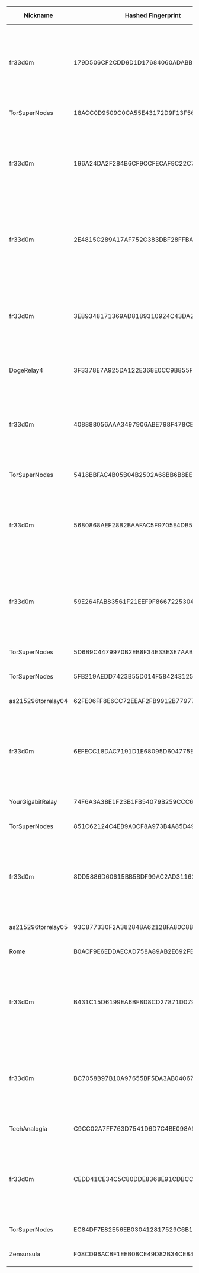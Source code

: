 | Nickname |  Hashed Fingerprint	| Or Addresses | Contact | Running | Flags | Last Seen | First Seen | Last Restarted | Advertised Bandwidth | Platform | Version | Version Status | Recommended Version | Verified hostnames | Exit policy |
|---|---|---|---|---|---|---|---|---|---|---|---|---|---|---|---|
|fr33d0m | 179D506CF2CDD9D1D17684060ADABB2F89FBF3FA | ["185.246.190.50:8080"] | email: InspectorGadgetIT[]proton.me | true | Exit, Running, V2Dir, Valid | 2025-08-03 12:00:00 | 2025-08-03 11:00:00 | 2025-08-03 10:30:55 | 0 | Tor 0.4.8.17 on Linux | 0.4.8.17 | recommended | true | N/A | ["reject 0.0.0.0/8:*","reject 169.254.0.0/16:*","reject 127.0.0.0/8:*","reject 192.168.0.0/16:*","reject 10.0.0.0/8:*","reject 172.16.0.0/12:*","reject 185.246.190.50:*","accept *:80","accept *:443","accept *:8080","reject *:*"]|
|TorSuperNodes | 18ACC0D9509C0CA55E43172D9F13F5666AF41849 | ["172.233.51.46:443","[2600:3c0e::2000:64ff:fe43:1487]:9050"] | torsupernodes@protonmail.com | true | Running, V2Dir, Valid | 2025-08-03 12:00:00 | 2025-08-03 05:00:00 | 2025-08-03 04:38:46 | 0 | Tor 0.4.8.17 on Linux | 0.4.8.17 | recommended | true | ["172-233-51-46.ip.linodeusercontent.com"] | ["reject *:*"]|
|fr33d0m | 196A24DA2F284B6CF9CCFECAF9C22C7F601E8C93 | ["37.228.129.153:9001"] | email: InspectorGadgetIT[]proton.me | true | Exit, Running, V2Dir, Valid | 2025-08-03 12:00:00 | 2025-08-03 11:00:00 | 2025-08-03 10:31:01 | 0 | Tor 0.4.8.17 on Linux | 0.4.8.17 | recommended | true | N/A | ["reject 0.0.0.0/8:*","reject 169.254.0.0/16:*","reject 127.0.0.0/8:*","reject 192.168.0.0/16:*","reject 10.0.0.0/8:*","reject 172.16.0.0/12:*","reject 37.228.129.153:*","accept *:80","accept *:443","accept *:8080","reject *:*"]|
|fr33d0m | 2E4815C289A17AF752C383DBF28FFBAB613BFEE6 | ["185.246.190.50:443"] | email: InspectorGadgetIT[]proton.me | true | Exit, Running, V2Dir, Valid | 2025-08-03 12:00:00 | 2025-08-03 11:00:00 | 2025-08-03 10:33:08 | 0 | Tor 0.4.8.17 on Linux | 0.4.8.17 | recommended | true | N/A | ["reject 0.0.0.0/8:*","reject 169.254.0.0/16:*","reject 127.0.0.0/8:*","reject 192.168.0.0/16:*","reject 10.0.0.0/8:*","reject 172.16.0.0/12:*","reject 185.246.190.50:*","accept *:80","accept *:443","accept *:8080","reject *:*"]|
|fr33d0m | 3E89348171369AD8189310924C43DA27C77D3674 | ["185.165.171.3:9001"] | email: InspectorGadgetIT[]proton.me | true | Exit, Running, V2Dir, Valid | 2025-08-03 12:00:00 | 2025-08-03 11:00:00 | 2025-08-03 10:31:18 | 0 | Tor 0.4.8.17 on Linux | 0.4.8.17 | recommended | true | N/A | ["reject 0.0.0.0/8:*","reject 169.254.0.0/16:*","reject 127.0.0.0/8:*","reject 192.168.0.0/16:*","reject 10.0.0.0/8:*","reject 172.16.0.0/12:*","reject 185.165.171.3:*","accept *:80","accept *:443","accept *:8080","reject *:*"]|
|DogeRelay4 | 3F3378E7A925DA122E368E0CC9B855F007EF6777 | ["67.81.164.219:9004","[2600:4809:8814:4a02::258]:9004"] | JN <torproject [at] itsporkroll {dot} com> url:itsporkroll.com proof:dns-rsa ciissversion:2 | true | Running, V2Dir, Valid | 2025-08-03 12:00:00 | 2025-08-03 02:00:00 | 2025-08-03 04:59:34 | 0 | Tor 0.4.8.16 on OpenBSD | 0.4.8.16 | recommended | true | ["ool-4351a4db.dyn.optonline.net"] | ["reject *:*"]|
|fr33d0m | 408888056AAA3497906ABE798F478CED87335F72 | ["185.246.190.50:9001"] | email: InspectorGadgetIT[]proton.me | true | Exit, Running, V2Dir, Valid | 2025-08-03 12:00:00 | 2025-08-03 11:00:00 | 2025-08-03 10:31:00 | 0 | Tor 0.4.8.17 on Linux | 0.4.8.17 | recommended | true | N/A | ["reject 0.0.0.0/8:*","reject 169.254.0.0/16:*","reject 127.0.0.0/8:*","reject 192.168.0.0/16:*","reject 10.0.0.0/8:*","reject 172.16.0.0/12:*","reject 185.246.190.50:*","accept *:80","accept *:443","accept *:8080","reject *:*"]|
|TorSuperNodes | 5418BBFAC4B05B04B2502A68BB6B8EE1565895F5 | ["172.238.96.28:443","[2600:3c17::2000:41ff:fe85:a9c1]:9050"] | torsupernodes@protonmail.com | true | Running, V2Dir, Valid | 2025-08-03 12:00:00 | 2025-08-03 05:00:00 | 2025-08-03 04:06:01 | 0 | Tor 0.4.8.17 on Linux | 0.4.8.17 | recommended | true | ["172-238-96-28.ip.linodeusercontent.com"] | ["reject *:*"]|
|fr33d0m | 5680868AEF28B2BAAFAC5F9705E4DB54F45239A1 | ["185.246.190.50:80"] | email: InspectorGadgetIT[]proton.me | true | Exit, Running, V2Dir, Valid | 2025-08-03 12:00:00 | 2025-08-03 11:00:00 | 2025-08-03 10:30:52 | 0 | Tor 0.4.8.17 on Linux | 0.4.8.17 | recommended | true | N/A | ["reject 0.0.0.0/8:*","reject 169.254.0.0/16:*","reject 127.0.0.0/8:*","reject 192.168.0.0/16:*","reject 10.0.0.0/8:*","reject 172.16.0.0/12:*","reject 185.246.190.50:*","accept *:80","accept *:443","accept *:8080","reject *:*"]|
|fr33d0m | 59E264FAB83561F21EEF9F86672253047A8CAF1D | ["185.165.171.3:443"] | email: InspectorGadgetIT[]proton.me | true | Exit, Running, V2Dir, Valid | 2025-08-03 12:00:00 | 2025-08-03 11:00:00 | 2025-08-03 10:31:11 | 0 | Tor 0.4.8.17 on Linux | 0.4.8.17 | recommended | true | N/A | ["reject 0.0.0.0/8:*","reject 169.254.0.0/16:*","reject 127.0.0.0/8:*","reject 192.168.0.0/16:*","reject 10.0.0.0/8:*","reject 172.16.0.0/12:*","reject 185.165.171.3:*","accept *:80","accept *:443","accept *:8080","reject *:*"]|
|TorSuperNodes | 5D6B9C4479970B2EB8F34E33E3E7AABE21252A8D | ["172.235.235.199:443","[2600:3c0b::2000:6cff:fed2:4bc1]:9050"] | torsupernodes@protonmail.com | true | Running, V2Dir, Valid | 2025-08-03 12:00:00 | 2025-08-03 01:00:00 | 2025-08-03 00:06:37 | 0 | Tor 0.4.8.17 on Linux | 0.4.8.17 | recommended | true | ["172-235-235-199.ip.linodeusercontent.com"] | ["reject *:*"]|
|TorSuperNodes | 5FB219AEDD7423B55D014F5842431258861DE61C | ["172.234.118.200:443","[2600:3c09::2000:1fff:fe95:6f0e]:9050"] | torsupernodes@protonmail.com | true | Running, V2Dir, Valid | 2025-08-03 12:00:00 | 2025-08-03 07:00:00 | 2025-08-03 05:28:27 | 0 | Tor 0.4.8.17 on Linux | 0.4.8.17 | recommended | true | ["172-234-118-200.ip.linodeusercontent.com"] | ["reject *:*"]|
|as215296torrelay04 | 62FE06FF8E6CC72EEAF2FB9912B779770C432D11 | ["103.147.153.97:9001"] | N/A | false | Running, V2Dir, Valid | 2025-08-03 10:00:00 | 2025-08-03 10:00:00 | 2025-08-03 09:26:07 | 0 | Tor 0.4.8.10 on Linux | 0.4.8.10 | recommended | true | N/A | ["reject *:*"]|
|fr33d0m | 6EFECC18DAC7191D1E68095D604775B36E2C703E | ["37.228.129.153:80"] | email: InspectorGadgetIT[]proton.me | true | Exit, Running, V2Dir, Valid | 2025-08-03 12:00:00 | 2025-08-03 11:00:00 | 2025-08-03 10:30:52 | 0 | Tor 0.4.8.17 on Linux | 0.4.8.17 | recommended | true | N/A | ["reject 0.0.0.0/8:*","reject 169.254.0.0/16:*","reject 127.0.0.0/8:*","reject 192.168.0.0/16:*","reject 10.0.0.0/8:*","reject 172.16.0.0/12:*","reject 37.228.129.153:*","accept *:80","accept *:443","accept *:8080","reject *:*"]|
|YourGigabitRelay | 74F6A3A38E1F23B1FB54079B259CCC626494200D | ["68.134.171.46:39501"] | tor-relay AT your-domain DOT com | true | Running, V2Dir, Valid | 2025-08-03 12:00:00 | 2025-08-03 07:00:00 | 2025-08-03 03:36:07 | 0 | Tor 0.4.8.14 on Linux | 0.4.8.14 | recommended | true | ["pool-68-134-171-46.bltmmd.fios.verizon.net"] | ["reject *:*"]|
|TorSuperNodes | 851C62124C4EB9A0CF8A973B4A85D496B16A87C1 | ["172.233.115.27:443","[2a01:7e02::2000:cfff:fe91:37b4]:9050"] | torsupernodes@protonmail.com | true | Running, V2Dir, Valid | 2025-08-03 12:00:00 | 2025-08-03 05:00:00 | 2025-08-03 04:19:07 | 0 | Tor 0.4.8.17 on Linux | 0.4.8.17 | recommended | true | ["172-233-115-27.ip.linodeusercontent.com"] | ["reject *:*"]|
|fr33d0m | 8DD5886D60615BB5BDF99AC2AD31162D93E4F9DD | ["37.228.129.153:443"] | email: InspectorGadgetIT[]proton.me | true | Exit, Running, V2Dir, Valid | 2025-08-03 12:00:00 | 2025-08-03 11:00:00 | 2025-08-03 10:30:58 | 0 | Tor 0.4.8.17 on Linux | 0.4.8.17 | recommended | true | N/A | ["reject 0.0.0.0/8:*","reject 169.254.0.0/16:*","reject 127.0.0.0/8:*","reject 192.168.0.0/16:*","reject 10.0.0.0/8:*","reject 172.16.0.0/12:*","reject 37.228.129.153:*","accept *:80","accept *:443","accept *:8080","reject *:*"]|
|as215296torrelay05 | 93C877330F2A382848A62128FA80C8B24CA2BBD0 | ["103.147.153.97:9001"] | N/A | true | Running, V2Dir, Valid | 2025-08-03 12:00:00 | 2025-08-03 10:00:00 | 2025-08-03 09:30:23 | 0 | Tor 0.4.8.10 on Linux | 0.4.8.10 | recommended | true | N/A | ["reject *:*"]|
|Rome | B0ACF9E6EDDAECAD758A89AB2E692FBA4FAAFEB9 | ["202.128.115.30:443"] | tor1985p@gmail.com | true | Running, V2Dir, Valid | 2025-08-03 12:00:00 | 2025-08-03 03:00:00 | 2025-08-03 02:13:29 | 0 | Tor 0.4.8.10 on Linux | 0.4.8.10 | recommended | true | ["202.128.115.30.nsw.leaptel.network"] | ["reject *:*"]|
|fr33d0m | B431C15D6199EA6BF8D8CD27871D07968CDC4AA9 | ["185.165.171.3:80"] | email: InspectorGadgetIT[]proton.me | true | Exit, Running, V2Dir, Valid | 2025-08-03 12:00:00 | 2025-08-03 11:00:00 | 2025-08-03 10:30:56 | 0 | Tor 0.4.8.17 on Linux | 0.4.8.17 | recommended | true | N/A | ["reject 0.0.0.0/8:*","reject 169.254.0.0/16:*","reject 127.0.0.0/8:*","reject 192.168.0.0/16:*","reject 10.0.0.0/8:*","reject 172.16.0.0/12:*","reject 185.165.171.3:*","accept *:80","accept *:443","accept *:8080","reject *:*"]|
|fr33d0m | BC7058B97B10A97655BF5DA3AB04067A7A8D43D9 | ["185.165.171.3:8080"] | email: InspectorGadgetIT[]proton.me | true | Exit, Running, V2Dir, Valid | 2025-08-03 12:00:00 | 2025-08-03 11:00:00 | 2025-08-03 10:31:02 | 0 | Tor 0.4.8.17 on Linux | 0.4.8.17 | recommended | true | N/A | ["reject 0.0.0.0/8:*","reject 169.254.0.0/16:*","reject 127.0.0.0/8:*","reject 192.168.0.0/16:*","reject 10.0.0.0/8:*","reject 172.16.0.0/12:*","reject 185.165.171.3:*","accept *:80","accept *:443","accept *:8080","reject *:*"]|
|TechAnalogia | C9CC02A7FF763D7541D6D7C4BE098A50F33DA659 | ["194.58.38.55:443","[2605:e440:24::1:1a6]:443"] | desenvolvedor@leonam.top | false | Running, V2Dir, Valid | 2025-08-03 07:00:00 | 2025-08-03 05:00:00 | 2025-08-03 04:00:08 | 0 | Tor 0.4.8.10 on Linux | 0.4.8.10 | recommended | true | N/A | ["reject *:*"]|
|fr33d0m | CEDD41CE34C5C80DDE8368E91CDBCC8FE4C92C57 | ["37.228.129.153:8080"] | email: InspectorGadgetIT[]proton.me | true | Exit, Running, V2Dir, Valid | 2025-08-03 12:00:00 | 2025-08-03 11:00:00 | 2025-08-03 10:30:55 | 0 | Tor 0.4.8.17 on Linux | 0.4.8.17 | recommended | true | N/A | ["reject 0.0.0.0/8:*","reject 169.254.0.0/16:*","reject 127.0.0.0/8:*","reject 192.168.0.0/16:*","reject 10.0.0.0/8:*","reject 172.16.0.0/12:*","reject 37.228.129.153:*","accept *:80","accept *:443","accept *:8080","reject *:*"]|
|TorSuperNodes | EC84DF7E82E56EB030412817529C6B1D0EFA8FA9 | ["172.234.56.29:443","[2600:3c07::2000:48ff:fe2f:f189]:9050"] | torsupernodes@protonmail.com | true | Running, V2Dir, Valid | 2025-08-03 12:00:00 | 2025-08-03 01:00:00 | 2025-08-02 23:52:45 | 0 | Tor 0.4.8.17 on Linux | 0.4.8.17 | recommended | true | ["172-234-56-29.ip.linodeusercontent.com"] | ["reject *:*"]|
|Zensursula | F08CD96ACBF1EEB08CE49D82B34CE844BF8A4E88 | ["89.168.75.146:443","[2603:c020:8014:71cd::7]:443"] | peca-relay [] mailfence (dot) com | true | Running, V2Dir, Valid | 2025-08-03 12:00:00 | 2025-08-03 12:00:00 | 2025-08-03 11:33:05 | 0 | Tor 0.4.8.17 on Linux | 0.4.8.17 | recommended | true | N/A | ["reject *:*"]|

